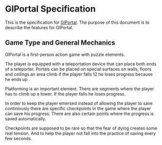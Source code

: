 # GlPortal Specification
This is the specification for [GlPortal](https://github.com/GlPortal/glPortal).
The purpose of this document is to describe the features for GlPortal.

## Game Type and General Mechanics
GlPortal is a first-person action game with puzzle elements.

The player is equipped with a teleportation device that can place both ends of a teleporter.
Portals can be placed on special surfaces on walls, floors and ceilings.an area climb  if the player falls
12
he loses progress because he ends up .

Platforming is an important element. There are segments where the player has to climb up a tower.
If the player falls he loses progress.

In order to keep the player emersed instead of allowing the player to save continiously there are specific checkpoints in the game where the player can save his progress. There are also certain points where the progress is saved automatically.

Checkpoints are supposed to be rare so that the fear of dying creates some real tension. And to help the player not fall into the practice of saving every few seconds.
